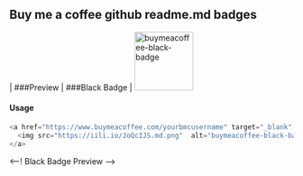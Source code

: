 ## Buy me a coffee github readme.md badges

| ###Preview | ###Black Badge | <img src="https://iili.io/JoQcIJS.md.png" alt="buymeacoffee-black-badge" style="width: 104px;">

#### Usage
```php
<a href="https://www.buymeacoffee.com/yourbmcusername" target="_blank" title="buy a coffee">
  <img src="https://iili.io/JoQcIJS.md.png"  alt="buymeacoffee-black-badge" style="width: 104px;">
</a>
```
<--! Black Badge Preview  -->
